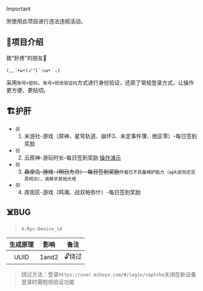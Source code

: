 > [!Important]
> 🈲使用此项目进行违法违规活动。

## 🏪项目介绍
致"肝疼"的朋友🍻

`(,,´•ω•)ノ"(´っω•｀。)`

采用`账号+密码`、`账号+短信验证码`方式进行身份验证，还原了常规登录方式，让操作更方便、更贴切。

## 🏗️护肝
- [x] 1. 米游社-游戏（原神、星穹轨道、崩坏3、未定事件薄、绝区零）-每日签到奖励
- [x] 2. 云原神-游玩时长-每日签到奖励 [操作演示](https://www.bilibili.com/video/BV1NNbCehEvj/)
- [x] 3. ~~森空岛-游戏（明日方舟）-每日签到奖励~~`作者已不具备维护能力（apk逆向还没弄明白），请移步其他大佬`
- [x] 4. 库街区-游戏（鸣潮、战双帕弥什）-每日签到奖励

## ☠️BUG
> `X-Rpc-Device_id`

| 生成原理 | 影响 |备注|
|:------:|:------:|:------:|
| UUID | 1and2 |🔓️绕过 |

> 绕过方法：登录`https://user.mihoyo.com/#/login/captcha`关闭在新设备登录时需短信验证功能

